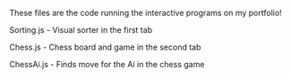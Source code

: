These files are the code running the interactive programs on my portfolio!

Sorting.js - Visual sorter in the first tab

Chess.js - Chess board and game in the second tab

ChessAi.js - Finds move for the Ai in the chess game